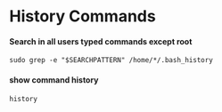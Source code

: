 # History Commands

#### Search in all users typed commands except root
	sudo grep -e "$SEARCHPATTERN" /home/*/.bash_history

#### show command history
	history

